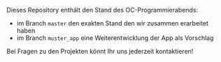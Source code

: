 Dieses Repository enthält den Stand des OC-Programmierabends:
- im Branch `master` den exakten Stand den wir zusammen erarbeitet haben
- im Branch `muster_app` eine Weiterentwicklung der App als Vorschlag

Bei Fragen zu den Projekten könnt Ihr uns jederzeit kontaktieren! 